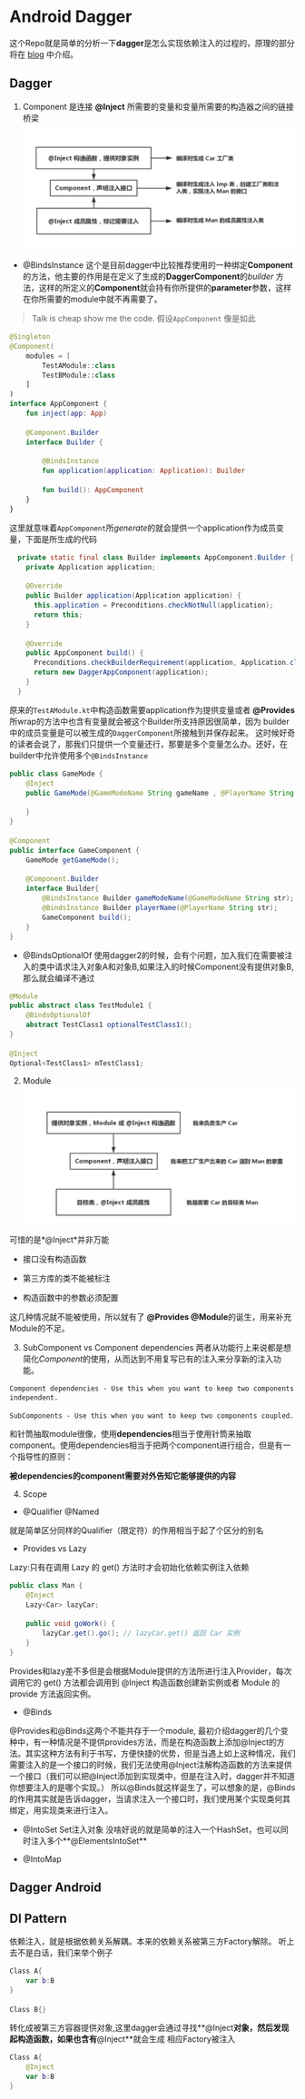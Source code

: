 # Android Dagger
这个Repo就是简单的分析一下**dagger**是怎么实现依赖注入的过程的，原理的部分将在 [blog](https://qifanyang.com) 中介绍。

## Dagger

1. Component 是连接 **@Inject** 所需要的变量和变量所需要的构造器之间的链接桥梁
![Component](https://raw.githubusercontent.com/underwindfall/blogAssets/master/blog/dagger/component.png)
- @BindsInstance
这个是目前dagger中比较推荐使用的一种绑定**Component**的方法，他主要的作用是在定义了生成的**DaggerComponent**的*builder*
方法，这样的所定义的**Component**就会持有你所提供的**parameter**参数，这样在你所需要的module中就不再需要了。

>Talk is cheap show me the code.
假设`AppComponent` 像是如此

```kotlin
@Singleton
@Component(
    modules = [
        TestAModule::class
        TestBModule::class
    ]
)
interface AppComponent {
    fun inject(app: App)

    @Component.Builder
    interface Builder {

        @BindsInstance
        fun application(application: Application): Builder

        fun build(): AppComponent
    }
}
```
这里就意味着`AppComponent`所*generate*的就会提供一个application作为成员变量，下面是所生成的代码

```java
  private static final class Builder implements AppComponent.Builder {
    private Application application;

    @Override
    public Builder application(Application application) {
      this.application = Preconditions.checkNotNull(application);
      return this;
    }

    @Override
    public AppComponent build() {
      Preconditions.checkBuilderRequirement(application, Application.class);
      return new DaggerAppComponent(application);
    }
  }
```
原来的`TestAModule.kt`中构造函数需要application作为提供变量或者 **@Provides** 所wrap的方法中也含有变量就会被这个Builder所支持原因很简单，因为
builder中的成员变量是可以被生成的`DaggerComponent`所接触到并保存起来。
这时候好奇的读者会说了，那我们只提供一个变量还行，那要是多个变量怎么办。还好，在builder中允许使用多个`@BindsInstance`

```java
public class GameMode {
    @Inject
    public GameMode(@GameModeName String gameName , @PlayerName String playerName){

    }
}

@Component
public interface GameComponent {
    GameMode getGameMode();

    @Component.Builder
    interface Builder{
        @BindsInstance Builder gameModeName(@GameModeName String str);
        @BindsInstance Builder playerName(@PlayerName String str);
        GameComponent build();
    }
}
```

- @BindsOptionalOf
 使用dagger2的时候，会有个问题，加入我们在需要被注入的类中请求注入对象A和对象B,如果注入的时候Component没有提供对象B,那么就会编译不通过

```java
@Module
public abstract class TestModule1 {
    @BindsOptionalOf
    abstract TestClass1 optionalTestClass1();
}

@Inject
Optional<TestClass1> mTestClass1;
```

2. Module
![Module](https://raw.githubusercontent.com/underwindfall/blogAssets/master/blog/kotlin/Module.png)

可惜的是*@Inject*并非万能

- 接口没有构造函数

- 第三方库的类不能被标注

- 构造函数中的参数必须配置

这几种情况就不能被使用，所以就有了 **@Provides @Module**的诞生，用来补充Module的不足。

3. SubComponent vs Component dependencies
两者从功能行上来说都是想简化*Component*的使用，从而达到不用复写已有的注入来分享新的注入功能。
```
Component dependencies - Use this when you want to keep two components independent.

SubComponents - Use this when you want to keep two components coupled.
```

和针筒抽取module很像，使用**dependencies**相当于使用针筒来抽取component。使用dependencies相当于把两个component进行组合，但是有一个指导性的原则：

**被dependencies的component需要对外告知它能够提供的内容**

4. Scope

- @Qualifier @Named

就是简单区分同样的Qualifier（限定符）的作用相当于起了个区分的别名

- Provides vs Lazy

Lazy:只有在调用 Lazy<T> 的 get() 方法时才会初始化依赖实例注入依赖
```java
public class Man {
    @Inject
    Lazy<Car> lazyCar;

    public void goWork() {
        lazyCar.get().go(); // lazyCar.get() 返回 Car 实例
    }
}
```
Provides和lazy差不多但是会根据Module提供的方法所进行注入Provider<T>，每次调用它的 get() 方法都会调用到 @Inject 构造函数创建新实例或者 Module 的 provide 方法返回实例。

- @Binds

@Provides和@Binds这两个不能共存于一个module,
最初介绍dagger的几个变种中，有一种情况是不提供provides方法，而是在构造函数上添加@Inject的方法。其实这种方法有利于书写，方便快捷的优势，但是当遇上如上这种情况，我们需要注入的是一个接口的时候，我们无法使用@Inject注解构造函数的方法来提供一个接口（我们可以把@Inject添加到实现类中，但是在注入时，dagger并不知道你想要注入的是哪个实现。）
所以@Binds就这样诞生了，可以想象的是，@Binds的作用其实就是告诉dagger，当请求注入一个接口时，我们使用某个实现类何其绑定，用实现类来进行注入。

- @IntoSet
Set注入对象 没啥好说的就是简单的注入一个HashSet，也可以同时注入多个**@ElementsIntoSet**

- @IntoMap

## Dagger Android



## DI Pattern
依赖注入，就是根据依赖关系解耦。本来的依赖关系被第三方Factory解除。
听上去不是白话，我们来举个例子

```kotlin
Class A{
    var b:B
}

Class B{}
```
转化成被第三方容器提供对象,这里dagger会通过寻找**@Inject**对象，然后发现起构造函数，如果也含有**@Inject**就会生成
相应Factory被注入
```kotlin
Class A{
    @Inject
    var b:B
}
```

